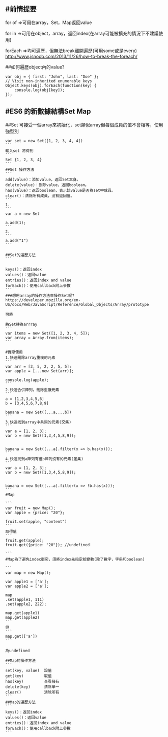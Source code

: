 
#前情提要
-----

for of =>可用在array，Set，Map返回value

for in =>可用在object，array，返回index(在array可能被擴充的情況下不建議使用)

forEach =>均可遍歷，但無法break離開遍歷(可用some或是every)
http://www.jsnoob.com/2013/11/26/how-to-break-the-foreach/


##如何遍歷object內的value?
```
var obj = { first: "John", last: "Doe" };
// Visit non-inherited enumerable keys
Object.keys(obj).forEach(function(key) {
    console.log(obj[key]);
});
```

#ES6 的新數據結構Set Map
-----
##Set
可接受一個array來初始化，set類似array但每個成員的值不會相等，使用強型別
````
var set = new Set([1, 2, 3, 4, 4])
```
輸入set 將得到
```
Set {1, 2, 3, 4}
```
##Set 操作方法
```
add(value)：添加value，返回Set本身。
delete(value)：删除value，返回boolean。
has(value)：返回boolean，表示該value是否為set中成員。
clear()：清除所有成員，没有返回值。
```
1.
```
var a = new Set

a.add(1);
```
2.
```
a.add("1")
```

##Set的遍歷方法
```

keys()：返回index
values()：返回value
entries()：返回index and value
forEach()：使用callback附上參數
```
###想用array的操作方法來操作Set呢?
https://developer.mozilla.org/en-US/docs/Web/JavaScript/Reference/Global_Objects/Array/prototype

可將

將Set轉為arrray
```
var items = new Set([1, 2, 3, 4, 5]);
var array = Array.from(items);
```

#實際使用
1.快速刪除array重複的元素
```
var arr = [3, 5, 2, 2, 5, 5];
var apple = [...new Set(arr)];

console.log(apple);
```
2.快速合併陣列，刪除重複元素
```
a = [1,2,3,4,5,6]
b = [3,4,5,6,7,8,9]

banana = new Set([...a,...b])
```
3.快速找到array中共同的元素(交集)
```
var a = [1, 2, 3];
var b = new Set([1,3,4,5,8,9]);


banana = new Set([...a].filter(x => b.has(x)));
```
4.快速找到a陣列有但b陣列沒有的元素(差集)
```
var a = [1, 2, 3];
var b = new Set([1,3,4,5,8,9]);


banana = new Set([...a].filter(x => !b.has(x)));
```
#Map

```
var fruit = new Map();
var apple = {price: "20"};

fruit.set(apple, "content")
```
取得值
```
fruit.get(apple);
fruit.get({price: "20"}); //undefined

```
#Map為了避免index衝突，須將index先指定給變數(除了數字，字串和boolean)

```
var map = new Map();

var apple1 = ['a'];
var apple2 = ['a'];

map
.set(apple1, 111)
.set(apple2, 222);

map.get(apple1) 
map.get(apple2) 
```
但
```
map.get(['a']) 
```

為undefined

##Map的操作方法
```
set(key, value)  設值
get(key)         取值
has(key)         查看擁有
delete(key)      清除單一
clear()          清除所有
```
##Map的遍歷方法
```
keys()：返回index
values()：返回value
entries()：返回index and value
forEach()：使用callback附上參數
```